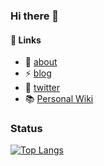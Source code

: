 ### Hi there 👋

#### 🔭 Links
- 🌱 [about]()
- ⚡ [blog](https://fjdj.hatenablog.com/)
- 💬 [twitter](https://twitter.com/12smh1/)
- 📚 [Personal Wiki]()

### Status

[![Top Langs](https://github-readme-stats.vercel.app/api/top-langs/?username=fjdj-1515&layout=compact)](https://github.com/anuraghazra/github-readme-stats)

<!--
**fjdj-1515/fjdj-1515** is a ✨ _special_ ✨ repository because its `README.md` (this file) appears on your GitHub profile.

Here are some ideas to get you started:

- 🔭 I’m currently working on ...
- 🌱 I’m currently learning ...
- 👯 I’m looking to collaborate on ...
- 🤔 I’m looking for help with ...
- 💬 Ask me about ...
- 📫 How to reach me: ...
- 😄 Pronouns: ...
- ⚡ Fun fact: ...
-->

<!--
[![Anurag's GitHub stats](https://github-readme-stats.vercel.app/api?username=fjdj-1515&show_icons=true)](https://github.com/anuraghazra/github-readme-stats)
-->
